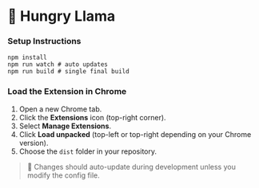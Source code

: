 # 🦙 Hungry Llama

 ### Setup Instructions

```
npm install
npm run watch # auto updates
npm run build # single final build
```

### Load the Extension in Chrome
1. Open a new Chrome tab.  
2. Click the **Extensions** icon (top-right corner).  
3. Select **Manage Extensions**.  
4. Click **Load unpacked** (top-left or top-right depending on your Chrome version).  
5. Choose the `dist` folder in your repository.

> 🔄 Changes should auto-update during development unless you modify the config file.
